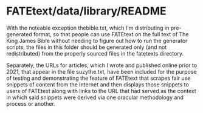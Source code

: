 # FATEtext/data/library/README

With the noteable exception thebible.txt, which I'm distributing in pre-generated format, so that people can use FATEtext on the full text of The King James Bible without needing to figure out how to run the generator scripts, the files in this folder should be generated only (and not redistributed) from the properly sourced files in the fatetexts directory.

Separately, the URLs for articles, which I wrote and published online prior to 2021, that appear in the file suzythe.txt, have been included for the purpose of testing and demonstrating the feature of FATEtext that scrapes fair use snippets of content from the Internet and then displays those snippets to users of FATEtext along with links to the URL that had served as the context in which said snippets were derived via one oracular methodology and process or another.
